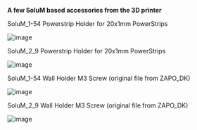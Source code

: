 **A few SoluM based accessories from the 3D printer**

SoluM_1-54 Powerstrip Holder for 20x1mm PowerStrips

![image](https://github.com/slimline33/OpenEPaperLink/assets/3323812/3ef41335-7f56-461e-8103-379eca9d1b0c)

SoluM_2_9 Powerstrip Holder  for 20x1mm PowerStrips

![image](https://github.com/slimline33/OpenEPaperLink/assets/3323812/654794e1-cc83-497c-8282-f13f262f093a)

SoluM_1-54 Wall Holder M3 Screw (original file from ZAPO_DK)

![image](https://github.com/slimline33/OpenEPaperLink/assets/3323812/7d3f5be2-30dd-4aaa-a0c7-0f673df6a85f)

SoluM_2_9 Wall Holder M3 Screw (original file from ZAPO_DK)

![image](https://github.com/slimline33/OpenEPaperLink/assets/3323812/2b2b7d52-9751-4b24-8498-4a46053447fc)
